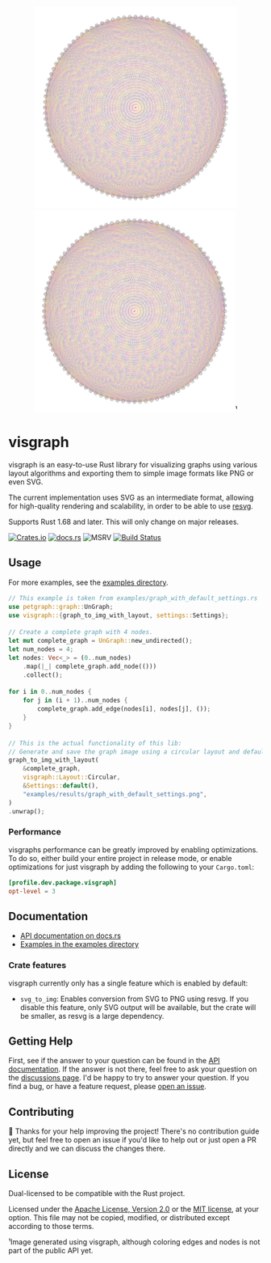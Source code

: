 <p align="center">
  <img src="examples/results/complete_graph_with_circular_layout.png#gh-light-mode-only"
       width="400"
       alt="Visualization of complete graph with 100 nodes in circular layout. (light mode).">
  <img src="examples/results/complete_graph_with_circular_layout.png#gh-dark-mode-only"
       width="400"
       alt="Visualization of complete graph with 100 nodes in circular layout. (dark mode).">¹
</p>


visgraph
===
visgraph is an easy-to-use Rust library for visualizing graphs
using various layout algorithms and exporting them to simple image formats like PNG or even SVG.

The current implementation uses SVG as an intermediate format, allowing for high-quality
rendering and scalability, in order to be able to use [resvg][resvg-url].

Supports Rust 1.68 and later. This will only change on major releases.

[![Crates.io][crates-badge]][crates-url]
[![docs.rs][docsrs-badge]][docsrs]
![MSRV][msrv-badge]
[![Build Status][build-status]][ci-url]

## Usage

For more examples, see the [examples directory](examples).

```rust
// This example is taken from examples/graph_with_default_settings.rs
use petgraph::graph::UnGraph;
use visgraph::{graph_to_img_with_layout, settings::Settings};

// Create a complete graph with 4 nodes.
let mut complete_graph = UnGraph::new_undirected();
let num_nodes = 4;
let nodes: Vec<_> = (0..num_nodes)
    .map(|_| complete_graph.add_node(()))
    .collect();

for i in 0..num_nodes {
    for j in (i + 1)..num_nodes {
        complete_graph.add_edge(nodes[i], nodes[j], ());
    }
}

// This is the actual functionality of this lib:
// Generate and save the graph image using a circular layout and default settings.
graph_to_img_with_layout(
    &complete_graph,
    visgraph::Layout::Circular,
    &Settings::default(),
    "examples/results/graph_with_default_settings.png",
)
.unwrap();
```

### Performance

visgraphs performance can be greatly improved  by enabling optimizations. To do so, either build
your entire project in release mode, or enable optimizations for just visgraph by adding the
following to your `Cargo.toml`:

```toml
[profile.dev.package.visgraph]
opt-level = 3
```

## Documentation

* [API documentation on docs.rs][docsrs]
* [Examples in the examples directory](examples)

### Crate features

visgraph currently only has a single feature which is enabled by default:

- `svg_to_img`: Enables conversion from SVG to PNG using resvg. If you
  disable this feature, only SVG output will be available, but the crate
  will be smaller, as resvg is a large dependency.

## Getting Help

First, see if the answer to your question can be found in the
[API documentation][docsrs]. If the answer is not there, feel free
to ask your question on the [discussions page][github-discussions].
I'd be happy to try to answer your question. If you find a bug,
or have a feature request, please [open an issue][github-new-issue].

## Contributing

🦕 Thanks for your help improving the project! There's no contribution guide yet, but feel free 
to open an issue if you'd like to help out or just open a PR directly and we can discuss the changes 
there.

## License

Dual-licensed to be compatible with the Rust project.

Licensed under the [Apache License, Version 2.0][apache-license] or
the [MIT license][mit-license], at your option. This file may
not be copied, modified, or distributed except according to those
terms.

¹Image generated using visgraph, although coloring edges and nodes is not part of the public API yet.

[apache-license]: http://www.apache.org/licenses/LICENSE-2.0

[build-status]: https://github.com/raoulluque/visgraph/actions/workflows/ci.yml/badge.svg

[ci-url]: https://github.com/raoulluque/visgraph/actions/workflows/ci.yml

[crates-badge]: https://img.shields.io/crates/v/visgraph.svg

[crates-url]: https://crates.io/crates/visgraph

[docsrs]: https://docs.rs/visgraph/latest/visgraph/

[docsrs-badge]: https://img.shields.io/docsrs/visgraph

[github-discussions]: https://github.com/visgraph/visgraph/discussions

[github-new-issue]: https://github.com/visgraph/visgraph/issues/new

[mit-license]: http://opensource.org/licenses/MIT

[msrv-badge]: https://img.shields.io/badge/rustc-1.68+-blue.svg

[resvg-url]: https://github.com/linebender/resvg
